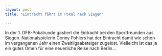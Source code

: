 ```yaml
---
layout: post
title: "Eintracht fährt im Pokal nach Siegen"

---
```


In der 1. DFB-Pokalrunde gastiert die Eintracht bei den Sportfreunden aus Siegen. Nationalspielerin Conny Pohlers hat der Eintracht damit wie schon im vergangenen Jahr einen Zweitligaabsteiger zugelost. Vielleicht ist das ja ein gutes Omen für eine neuerliche Reise nach Berlin...


